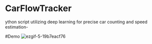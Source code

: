 # CarFlowTracker
ython script utilizing deep learning for precise car counting and speed estimation-


#Demo
![ezgif-5-19b7eacf76](https://github.com/Apricold/CarFlowTracker/assets/114939614/1d44253e-db33-4f54-b478-d6a8bb0a44be)
